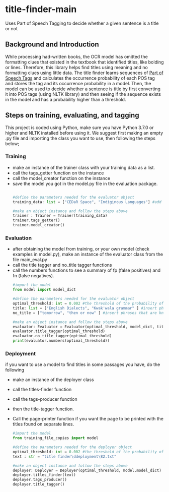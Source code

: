 # title-finder-main
Uses Part of Speech Tagging to decide whether a given sentence is a title or not


## Background and Introduction
While processing had-written books, the OCR model has omitted the formatting clues that existed in the textbook that identified titles, like bolding or lines. Therefore, this library helps find titles using meaning and no formatting clues using little data.
The title finder learns sequences of [Part of Speech Tags](https://www.nltk.org/book/ch05.html) and calculates the occurrence probability of each POS tag and stores the tag and its occurrence probability in a model. Then, the model can be used to decide whether a sentence is 
title by first converting it into POS tags (using NLTK library) and then seeing if the sequence exists in the model and has a probability higher than a threshold. 

## Steps on training, evaluating, and tagging
  This project is coded using Python, make sure you have Python 3.7.0 or higher and NLTK installed before using it. We suggest first making an empty .py file and importing the class you want to use, then following the steps below;
### Training 
  - make an instance of the trainer class with your training data as a list.
  - call the tags_getter function on the instance
  - call the model_creator function on the instance
  - save the model you got in the model.py file in the evaluation package. 
    ```python

    #define the parameters needed for the evaluator object
    training_data: list = ["CEDaR Space", "Indiginous Languages"] #add the training data here as a list.

    #make an object instance and follow the steps above
    trainer : Trainer = Trainer(training_data)
    trainer.tags_getter()
    trainer.model_creator()
    ```
### Evaluation 
  - after obtaining the model from training, or your own model (check examples in model.py), make an instance of the evaluator class from the file main_eval.py
  - call the title tagger and no_title tagger functions
  - call the numbers functions to see a summary of fp (false positives) and fn (false negatives).
    ```python
    #import the model 
    from model import model_dict

    #define the parameters needed for the evaluator object
    optimal_threshold: int = 0.002 #the threshold of the probability of the tags to be seen as titles.
    title: list = ["English Dialects", "Kwak'wala grammar" ] #insert phrases that are known to be titled in the scope of your data
    no_title = ["tomorrow", "then or now" ] #insert phrases that are known to be not typically a title in the scope of your data

    #make an object instance and follow the steps above
    evaluator: Evaluator = Evaluator(optimal_threshold, model_dict, title, no_title)
    evaluator.title_tagger(optimal_threshold)
    evaluator.no_title_tagger(optimal_threshold)
    print(evaluator.numbers(optimal_threshold))
    ```
### Deployment 
  if you want to use a model to find titles in some passages you have, do the following
  - make an instance of the deployer class
  - call the titles-finder function
  - call the tags-producer function
  - then the title-tagger function.
  - Call the page-printer function if you want the page to be printed with the titles found on separate lines.

    ```python
    #import the model 
    from training_file_copies import model
    
    #define the parameters needed for the deployer object
    optimal_threshold: int = 0.002 #the threshold of the probability of the tags to be seen as titles.
    text : str = "title finder\ddeployment\82.txt"  
    
    #make an object instance and follow the steps above
    deployer: Deployer = Deployer(optimal_threshold, model.model_dict)
    deployer.titles_finder(text)
    deployer.tags_producer()
    deployer.title_tagger()
    ```
